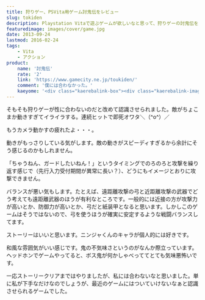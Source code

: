 ```yaml
---
title: 狩りゲー、PSVita用ゲーム討鬼伝をレビュー
slug: tokiden
description: Playstation Vitaで遊ぶゲームが欲しいなと思って、狩りゲーの討鬼伝を購入しました。雰囲気とかは嫌いではないのですが、ボスとの戦闘が面倒くさすぎて私には合いませんでした。
featuredimage: images/cover/game.jpg
date: 2013-09-24
lastmod: 2016-02-24
tags: 
    - Vita
    - アクション
product:
    name: '討鬼伝'
    rate: '2'
    link: 'https://www.gamecity.ne.jp/toukiden/'
    comment: '僕には合わなかった。'
    kaeyome: '<div class="kaerebalink-box"><div class="kaerebalink-image"><a href="https://www.amazon.co.jp/exec/obidos/ASIN/B009DYR7A0/illusionspace-22/ref=nosim/" rel="nofollow" target="_blank"><img src="https://ecx.images-amazon.com/images/I/51TjXZVFUnL._SL160_.jpg" style="border: none;" /></a></div><div class="kaerebalink-info"><div class="kaerebalink-name"><a href="https://www.amazon.co.jp/exec/obidos/ASIN/B009DYR7A0/illusionspace-22/ref=nosim/" rel="nofollow" target="_blank">討鬼伝</a><div class="kaerebalink-powered-date">posted with <a href="https://kaereba.com" rel="nofollow" target="_blank">カエレバ</a></div></div><div class="kaerebalink-detail"> コーエーテクモゲームス 2013-06-27    </div><div class="kaerebalink-link1"><div class="shoplinkamazon"><a href="https://www.amazon.co.jp/gp/search?keywords=%93%A2%8BS%93%60%81%40PS%81%40Vita&__mk_ja_JP=%83J%83%5E%83J%83i&tag=illusionspace-22" rel="nofollow" target="_blank" title="アマゾン" >Amazonで購入</a></div><div class="shoplinkrakuten"><a href="https://hb.afl.rakuten.co.jp/hgc/0e95387f.f2aef20d.0e953880.25e412bd/?pc=http%3A%2F%2Fsearch.rakuten.co.jp%2Fsearch%2Fmall%2F%25E8%25A8%258E%25E9%25AC%25BC%25E4%25BC%259D%25E3%2580%2580PS%25E3%2580%2580Vita%2F-%2Ff.1-p.1-s.1-sf.0-st.A-v.2%3Fx%3D0%26scid%3Daf_ich_link_urltxt%26m%3Dhttp%3A%2F%2Fm.rakuten.co.jp%2F" rel="nofollow" target="_blank" title="楽天市場" >楽天市場で購入</a></div></div></div><div class="booklink-footer" style="clear: left"></div></div>'
---
```


そもそも狩りゲーが性に合わないのだと改めて認識させられました。敵がちょこまか動きすぎてイライラする。連続ヒットで即死オワタ＼（^o^）／

もうカメラ動かすの疲れたよ・・・。

動きがもっさりしている気がします。敵の動きがスピーディすぎるから余計にそう感じるのかもしれません。

「ちゃうねん、ガードしたいねん！」というタイミングでのろのろと攻撃を繰り返す感じで（先行入力受付期間が異常に長い？）、どうにもイメージとおりに攻撃できません。

バランスが悪い気もします。たとえば、遠距離攻撃の弓と近距離攻撃の武器でどう考えても遠距離武器のほうが有利なところです。一般的には近接の方が攻撃力が高いとか、防御力が高いとか、弓だと紙装甲となると思います。しかしこのゲームはそうではないので、弓を使うほうが確実に安定するような戦闘バランスしてます。

ストーリーはいいと思います。ニンジャくんのキャラが個人的には好きです。

和風な雰囲気がいい感じです。鬼の不気味さというのがなんか際立っています。ヘッドホンでゲームやってると、ボス鬼が何かしゃべっててとても気味悪怖いです。

一応ストーリークリアまではやりましたが、私には合わないなと思いました。単に私が下手なだけなのでしょうが、最近のゲームにはついていけないなぁと認識させられるゲームでした。
